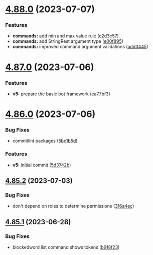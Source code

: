 # [4.88.0](https://github.com/onesoft-sudo/sudobot/compare/v4.87.0...v4.88.0) (2023-07-07)


### Features

* **commands:** add min and max value rule ([c2d3c57](https://github.com/onesoft-sudo/sudobot/commit/c2d3c57f7293f8fb364ff0c2375c72856f73f6c6))
* **commands:** add StringRest argument type ([e00f895](https://github.com/onesoft-sudo/sudobot/commit/e00f895f2fc9e595291bc9dbfe4aa3641c7965f6))
* **commands:** improved command argument validations ([add3445](https://github.com/onesoft-sudo/sudobot/commit/add34453631c5b41ccfd833344f5a77d3622a298))



# [4.87.0](https://github.com/onesoft-sudo/sudobot/compare/v4.86.0...v4.87.0) (2023-07-06)


### Features

* **v5:** prepare the basic bot framework ([ea77bf3](https://github.com/onesoft-sudo/sudobot/commit/ea77bf3c0ad838b40d9f8bc247215a114015860e))



# [4.86.0](https://github.com/onesoft-sudo/sudobot/compare/v4.85.2...v4.86.0) (2023-07-06)


### Bug Fixes

* commitlint packages ([5bc1b5d](https://github.com/onesoft-sudo/sudobot/commit/5bc1b5d24525fec1fe23bea99c627c82f7e5e59b))


### Features

* **v5:** initial commit ([5d3742b](https://github.com/onesoft-sudo/sudobot/commit/5d3742b53412f19b5c40f577e7426377ef707544))



## [4.85.2](https://github.com/onesoft-sudo/sudobot/compare/v4.85.1...v4.85.2) (2023-07-03)


### Bug Fixes

* don't depend on roles to determine permissions ([316a4ec](https://github.com/onesoft-sudo/sudobot/commit/316a4eced06cb38a72fd211c4d096362c7f148fe))



## [4.85.1](https://github.com/onesoft-sudo/sudobot/compare/v4.85.0...v4.85.1) (2023-06-28)


### Bug Fixes

* blockedword list command shows tokens ([b918f23](https://github.com/onesoft-sudo/sudobot/commit/b918f23963d747f2397de39df33eeefcf3d6e158))



